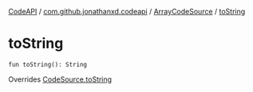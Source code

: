 [CodeAPI](../../index.md) / [com.github.jonathanxd.codeapi](../index.md) / [ArrayCodeSource](index.md) / [toString](.)

# toString

`fun toString(): String`

Overrides [CodeSource.toString](../-code-source/to-string.md)

